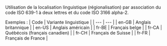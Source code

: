 <!-- balises linguistiques -->

Utilisation de la localisation linguistique (régionalisation)
par association du code ISO 639-1 à deux lettres
et du code ISO 3166 alpha-2.

Exemples :
| Code  | Variante linguistique |
| ---   | --- |
| en-GB | Anglais britannique |
| en-US | Anglais américain |
| fr-BE | Français belge |
| fr-CA | Québécois (français canadien) |
| fr-CH | Français de Suisse |
| fr-FR | Français de France |
